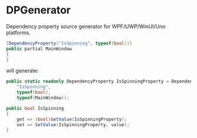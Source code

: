 # DPGenerator
Dependency property source generator for WPF/UWP/WinUI/Uno platforms.

```cs
[DependencyProperty("IsSpinning", typeof(bool))]
public partial MainWindow
{
}
```
will generate:
```cs
public static readonly DependencyProperty IsSpinningProperty = DependencyProperty.Register(
    "IsSpinning",
    typeof(bool),
    typeof(MainWindow));

public bool IsSpinning
{
    get => (bool)GetValue(IsSpinningProperty);
    set => SetValue(IsSpinningProperty, value);
}
```
